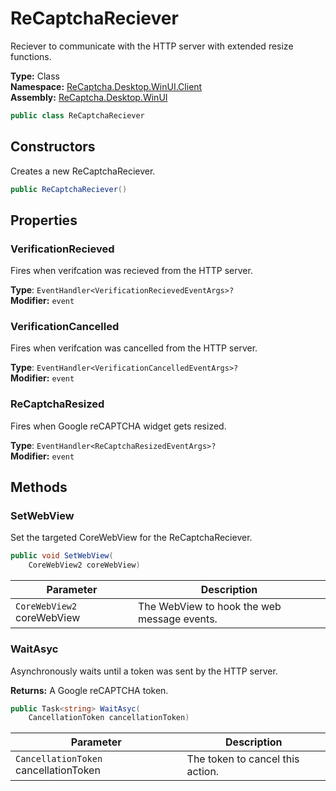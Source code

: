 # ReCaptchaReciever
Reciever to communicate with the HTTP server with extended resize functions.

**Type:** Class
<br />
**Namespace:** [ReCaptcha.Desktop.WinUI.Client](/ReCaptcha.Desktop/reference/recaptcha.desktop.winui/client/)
<br />
**Assembly:** [ReCaptcha.Desktop.WinUI](/ReCaptcha.Desktop/reference/recaptcha.desktop.winui/)

```cs
public class ReCaptchaReciever
```


## Constructors
Creates a new ReCaptchaReciever.
```cs
public ReCaptchaReciever()
```


## Properties

### VerificationRecieved
Fires when verifcation was recieved from the HTTP server.

**Type**: `EventHandler<VerificationRecievedEventArgs>?`
<br />
**Modifier:** `event`

### VerificationCancelled
Fires when verifcation was cancelled from the HTTP server.

**Type**: `EventHandler<VerificationCancelledEventArgs>?`
<br />
**Modifier:** `event`

### ReCaptchaResized
Fires when Google reCAPTCHA widget gets resized.

**Type**: `EventHandler<ReCaptchaResizedEventArgs>?`
<br />
**Modifier:** `event`


## Methods

### SetWebView
Set the targeted CoreWebView for the ReCaptchaReciever.
```cs
public void SetWebView(
    CoreWebView2 coreWebView)
```
| Parameter                                                | Description                           |
|----------------------------------------------------------|---------------------------------------|
| `CoreWebView2` coreWebView                | The WebView to hook the web message events.      |


### WaitAsyc
Asynchronously waits until a token was sent by the HTTP server.

**Returns:** A Google reCAPTCHA token.
```cs
public Task<string> WaitAsyc(
    CancellationToken cancellationToken)
```
| Parameter                                                | Description                           |
|----------------------------------------------------------|---------------------------------------|
| `CancellationToken` cancellationToken                | The token to cancel this action.      |
